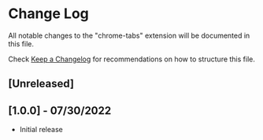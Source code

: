# Change Log

All notable changes to the "chrome-tabs" extension will be documented in this file.

Check [Keep a Changelog](http://keepachangelog.com/) for recommendations on how to structure this file.

## [Unreleased]

## [1.0.0] - 07/30/2022

- Initial release

<!--
Structure
## [version] - date
### Added
- 
### Changed
- 
### Removed
- 
### Fixed
- 
-->